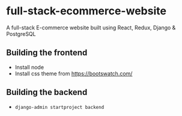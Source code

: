 # full-stack-ecommerce-website
A full-stack E-commerce website built using React, Redux, Django &amp; PostgreSQL


## Building the frontend
- Install node
- Install css theme from https://bootswatch.com/

## Building the backend
- `django-admin startproject backend`

